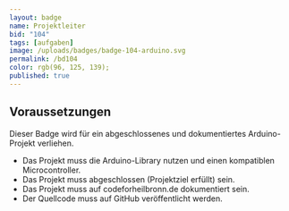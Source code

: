 ```yaml
---
layout: badge
name: Projektleiter
bid: "104"
tags: [aufgaben]
image: /uploads/badges/badge-104-arduino.svg
permalink: /bd104
color: rgb(96, 125, 139);
published: true
---
```


## Voraussetzungen

Dieser Badge wird für ein abgeschlossenes und dokumentiertes Arduino-Projekt verliehen.

* Das Projekt muss die Arduino-Library nutzen und einen kompatiblen Microcontroller.
* Das Projekt muss abgeschlossen (Projektziel erfüllt) sein.
* Das Projekt muss auf codeforheilbronn.de dokumentiert sein.
* Der Quellcode muss auf GitHub veröffentlicht werden.

